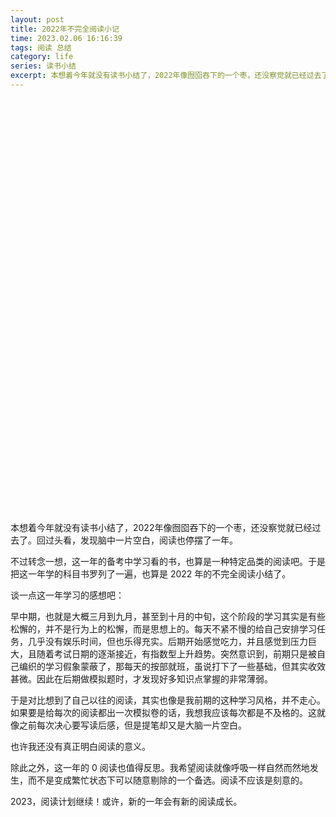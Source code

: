 ```yaml
---
layout: post
title: 2022年不完全阅读小记
time: 2023.02.06 16:16:39
tags: 阅读 总结
category: life
series: 读书小结
excerpt: 本想着今年就没有读书小结了，2022年像囫囵吞下的一个枣，还没察觉就已经过去了。回过头看，发现脑中一片空白，阅读也停摆了一年。不过转念一想，这一年的备考中学习看的书，也算是一种特定品类的阅读吧。于是把这一年学的科目书罗列了一遍，也算是2022年的不完全阅读小结了。
---
```


<style>
.chartbox{
    width: 100%;
    height:650px;
    margin:20px 0;
}
.chartbox img{
    width:100%;
    height:auto;
}
.txtAroundImg{
    display: inline-block !important;
    margin: 0 5px !important;
    padding: 5px;
    border: 1px dashed #e5e5e5;
}
</style>
<div id="book-chart" class="chartbox"></div>
本想着今年就没有读书小结了，2022年像囫囵吞下的一个枣，还没察觉就已经过去了。回过头看，发现脑中一片空白，阅读也停摆了一年。

不过转念一想，这一年的备考中学习看的书，也算是一种特定品类的阅读吧。于是把这一年学的科目书罗列了一遍，也算是 2022 年的不完全阅读小结了。

谈一点这一年学习的感想吧：

早中期，也就是大概三月到九月，甚至到十月的中旬，这个阶段的学习其实是有些松懈的，并不是行为上的松懈，而是思想上的。每天不紧不慢的给自己安排学习任务，几乎没有娱乐时间，但也乐得充实。后期开始感觉吃力，并且感觉到压力巨大，且随着考试日期的逐渐接近，有指数型上升趋势。突然意识到，前期只是被自己编织的学习假象蒙蔽了，那每天的按部就班，虽说打下了一些基础，但其实收效甚微。因此在后期做模拟题时，才发现好多知识点掌握的非常薄弱。

于是对比想到了自己以往的阅读，其实也像是我前期的这种学习风格，并不走心。如果要是给每次的阅读都出一次模拟卷的话，我想我应该每次都是不及格的。这就像之前每次决心要写读后感，但是提笔却又是大脑一片空白。

也许我还没有真正明白阅读的意义。

除此之外，这一年的 0 阅读也值得反思。我希望阅读就像呼吸一样自然而然地发生，而不是变成繁忙状态下可以随意剔除的一个备选。阅读不应该是刻意的。

2023，阅读计划继续！或许，新的一年会有新的阅读成长。

<script type="text/javascript" src="{{ site.url }}{{site.baseurl}}/js/echarts.min-4.8.0.js"></script>
<script type="text/javascript" src="{{ site.url }}{{site.baseurl}}/js/bookList.js"></script>
<script type="text/javascript" src="{{ site.url }}{{site.baseurl}}/js/chartsCommon.js"></script>

<script type="text/javascript">

if (window.innerWidth < 600) {
    var img2020 = '{{ site.url }}{{site.baseurl}}/images/post/2023-02-06-read-summary-2022/pic-chart.png';

    setChartImg('book-chart',img2020)
}
else {
    var charts = [];
    
    var myChart = echarts.init(document.getElementById('book-chart'));
    var baseData = bookData['2022']
    let opt = getReadSummaryChartOpt(baseData,{
        title: '2022年度读书统计',
        colors: ['#cf7500','#a4b787','#f8e4b7','#797a7e','#79a3b1'],
        bgColor: '#231903',
        txtColor: '#bbbbbb'
    })
    myChart.setOption(opt);
    charts.push(myChart)
    setResize(charts)
}

</script>
